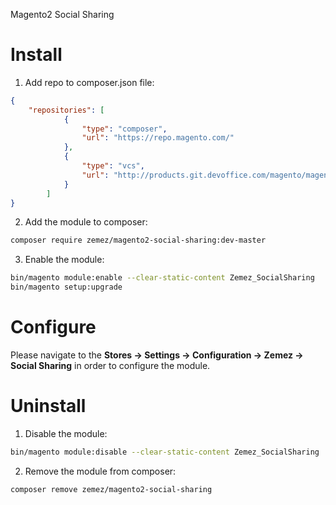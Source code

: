 Magento2 Social Sharing


Install
=======

1. Add repo to composer.json file:
```json
{
    "repositories": [
            {
                "type": "composer",
                "url": "https://repo.magento.com/"
            },
            {
                "type": "vcs",
                "url": "http://products.git.devoffice.com/magento/magento2-social-sharing.git"
            }
        ]
}
```

2. Add the module to composer:
```bash
composer require zemez/magento2-social-sharing:dev-master
```

3. Enable the module:
```bash
bin/magento module:enable --clear-static-content Zemez_SocialSharing
bin/magento setup:upgrade
```

Configure
=========

Please navigate to the **Stores -> Settings -> Configuration -> Zemez -> Social Sharing** in order to configure the module.

Uninstall
=========

1. Disable the module:
```bash
bin/magento module:disable --clear-static-content Zemez_SocialSharing
```

2. Remove the module from composer:
```bash
composer remove zemez/magento2-social-sharing
```